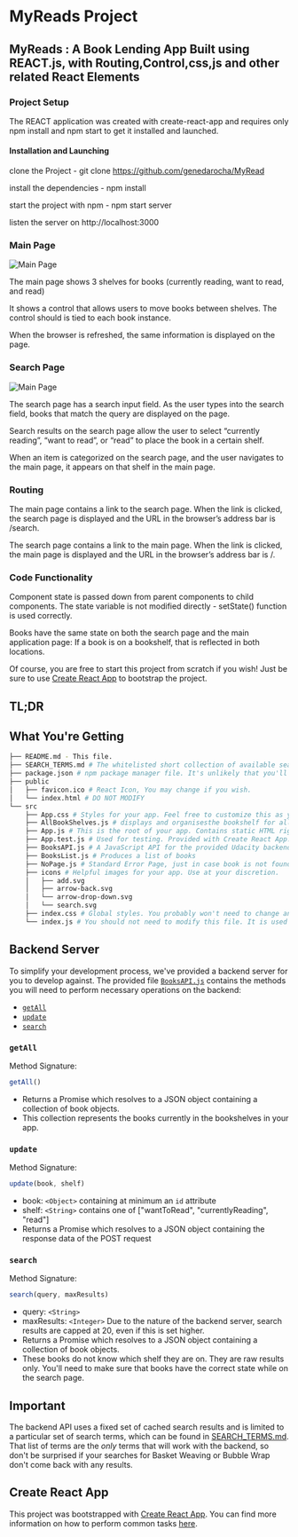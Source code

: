 # MyReads Project

## MyReads : A Book Lending App Built using REACT.js, with Routing,Control,css,js and other related React Elements 

### Project Setup

The REACT application was created with create-react-app and requires only npm install and npm start to get it installed and launched.

#### Installation and Launching
clone the Project - git clone https://github.com/genedarocha/MyRead

install the dependencies - npm install

start the project with npm - npm start server

listen the server on http://localhost:3000

### Main Page
![Main Page](ScreenShotMain.png)

The main page shows 3 shelves for books (currently reading, want to read, and read)

It shows a control that allows users to move books between shelves. The control should is tied to each book instance.

When the browser is refreshed, the same information is displayed on the page.

### Search Page
![Main Page](ScreenShotSearch.png)

The search page has a search input field. As the user types into the search field, books that match the query are displayed on the page.

Search results on the search page allow the user to select “currently reading”, “want to read”, or “read” to place the book in a certain shelf.

When an item is categorized on the search page, and the user navigates to the main page, it appears on that shelf in the main page.

### Routing

The main page contains a link to the search page. When the link is clicked, the search page is displayed and the URL in the browser’s address bar is /search.

The search page contains a link to the main page. When the link is clicked, the main page is displayed and the URL in the browser’s address bar is /.

### Code Functionality

Component state is passed down from parent components to child components. The state variable is not modified directly - setState() function is used correctly.

Books have the same state on both the search page and the main application page: If a book is on a bookshelf, that is reflected in both locations.

Of course, you are free to start this project from scratch if you wish! Just be sure to use [Create React App](https://github.com/facebookincubator/create-react-app) to bootstrap the project.

## TL;DR


## What You're Getting
```bash
├── README.md - This file.
├── SEARCH_TERMS.md # The whitelisted short collection of available search terms for you to use with your app.
├── package.json # npm package manager file. It's unlikely that you'll need to modify this.
├── public
│   ├── favicon.ico # React Icon, You may change if you wish.
│   └── index.html # DO NOT MODIFY
└── src
    ├── App.css # Styles for your app. Feel free to customize this as you desire.
    ├── AllBookShelves.js # displays and organisesthe bookshelf for all types of books 
    ├── App.js # This is the root of your app. Contains static HTML right now.
    ├── App.test.js # Used for testing. Provided with Create React App. Testing is encouraged, but not required.
    ├── BooksAPI.js # A JavaScript API for the provided Udacity backend. Instructions for the methods are below.
    ├── BooksList.js # Produces a list of books
    ├── NoPage.js # Standard Error Page, just in case book is not found.
    ├── icons # Helpful images for your app. Use at your discretion.
    │   ├── add.svg
    │   ├── arrow-back.svg
    │   └── arrow-drop-down.svg
    │   └── search.svg   
    ├── index.css # Global styles. You probably won't need to change anything here.
    └── index.js # You should not need to modify this file. It is used for DOM rendering only.
```

## Backend Server

To simplify your development process, we've provided a backend server for you to develop against. The provided file [`BooksAPI.js`](src/BooksAPI.js) contains the methods you will need to perform necessary operations on the backend:

* [`getAll`](#getall)
* [`update`](#update)
* [`search`](#search)

### `getAll`

Method Signature:

```js
getAll()
```

* Returns a Promise which resolves to a JSON object containing a collection of book objects.
* This collection represents the books currently in the bookshelves in your app.

### `update`

Method Signature:

```js
update(book, shelf)
```

* book: `<Object>` containing at minimum an `id` attribute
* shelf: `<String>` contains one of ["wantToRead", "currentlyReading", "read"]  
* Returns a Promise which resolves to a JSON object containing the response data of the POST request

### `search`

Method Signature:

```js
search(query, maxResults)
```

* query: `<String>`
* maxResults: `<Integer>` Due to the nature of the backend server, search results are capped at 20, even if this is set higher.
* Returns a Promise which resolves to a JSON object containing a collection of book objects.
* These books do not know which shelf they are on. They are raw results only. You'll need to make sure that books have the correct state while on the search page.

## Important
The backend API uses a fixed set of cached search results and is limited to a particular set of search terms, which can be found in [SEARCH_TERMS.md](SEARCH_TERMS.md). That list of terms are the _only_ terms that will work with the backend, so don't be surprised if your searches for Basket Weaving or Bubble Wrap don't come back with any results.

## Create React App

This project was bootstrapped with [Create React App](https://github.com/facebookincubator/create-react-app). You can find more information on how to perform common tasks [here](https://github.com/facebookincubator/create-react-app/blob/master/packages/react-scripts/template/README.md).
